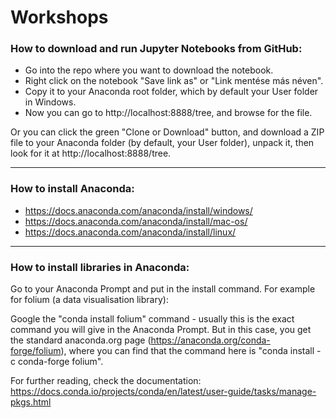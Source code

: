 # Workshops
### How to download and run Jupyter Notebooks from GitHub:
- Go into the repo where you want to download the notebook.
- Right click on the notebook "Save link as" or "Link mentése más néven".
- Copy it to your Anaconda root folder, which by default your User folder in Windows.
- Now you can go to http://localhost:8888/tree, and browse for the file.

Or you can click the green "Clone or Download" button, and download a ZIP file to your Anaconda folder (by default, your User folder), unpack it, then look for it at http://localhost:8888/tree.
***
### How to install Anaconda:
- https://docs.anaconda.com/anaconda/install/windows/
- https://docs.anaconda.com/anaconda/install/mac-os/
- https://docs.anaconda.com/anaconda/install/linux/
***
### How to install libraries in Anaconda:

Go to your Anaconda Prompt and put in the install command. 
For example for folium (a data visualisation library):

Google the "conda install folium" command - usually this is the exact command you will give in the Anaconda Prompt. But in this case, you get the standard anaconda.org page (https://anaconda.org/conda-forge/folium), where you can find that the command here is "conda install -c conda-forge folium".

For further reading, check the documentation: https://docs.conda.io/projects/conda/en/latest/user-guide/tasks/manage-pkgs.html
